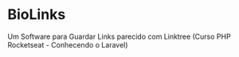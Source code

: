 # BioLinks
Um Software para Guardar Links parecido com Linktree (Curso PHP Rocketseat - Conhecendo o Laravel)
